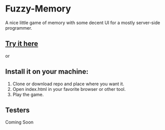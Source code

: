 # Fuzzy-Memory
A nice little game of memory with some decent UI for a mostly server-side programmer.

## [Try it here](https://sylv0.github.io/Fuzzy-Memory "Fuzzy Memory")
  or
## Install it on your machine:
  1. Clone or download repo and place where you want it.
  2. Open index.html in your favorite browser or other tool.
  3. Play the game.
  
## Testers
  Coming Soon
